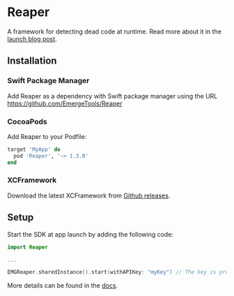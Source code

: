 # Reaper

A framework for detecting dead code at runtime. Read more about it in the [launch blog post](https://www.emergetools.com/blog/posts/dead-code-detection-with-reaper).

## Installation

### Swift Package Manager

Add Reaper as a dependency with Swift package manager using the URL https://github.com/EmergeTools/Reaper

### CocoaPods

Add Reaper to your Podfile:

```Ruby
target 'MyApp' do
  pod 'Reaper', '~> 1.3.0'
end
```

### XCFramework

Download the latest XCFramework from [Github releases](https://github.com/EmergeTools/Reaper/releases).

## Setup

Start the SDK at app launch by adding the following code:

```Swift
import Reaper

...

EMGReaper.sharedInstance().start(withAPIKey: "myKey") // The key is provided to you by Emerge
```

More details can be found in the [docs](https://docs.emergetools.com/docs/reaper).
